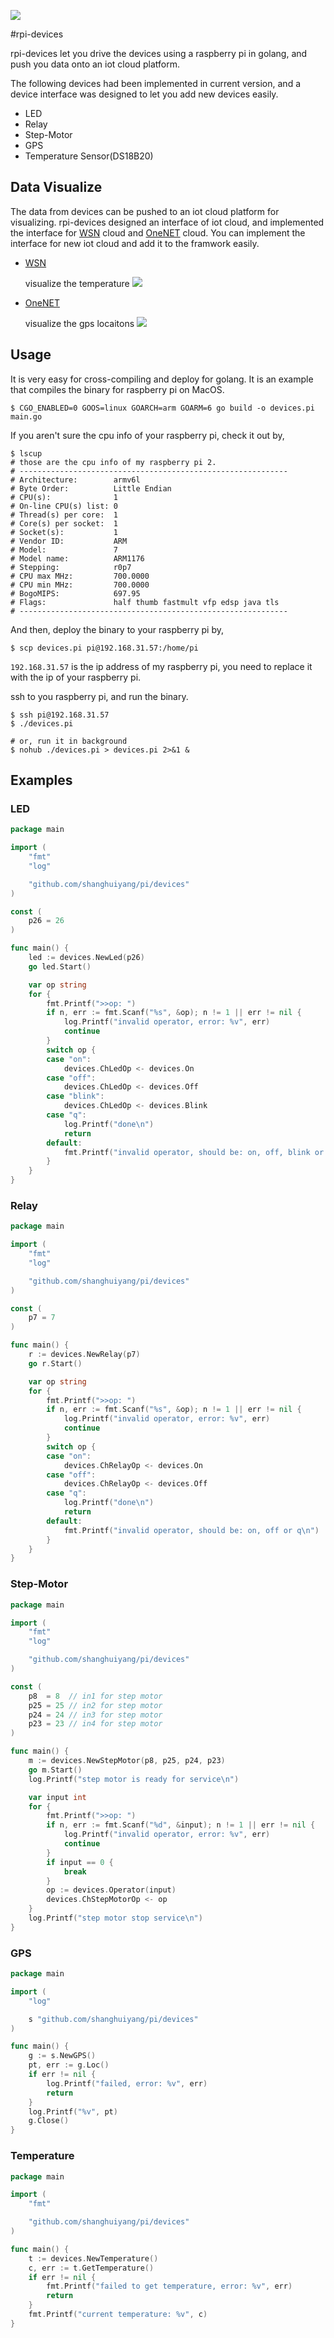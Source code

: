 ![](images/go-devices.png)

#rpi-devices

rpi-devices let you drive the devices using a raspberry pi in golang, and push you data onto an iot cloud platform.

The following devices had been implemented in current version, and a device interface was designed to let you add new devices easily.

* LED
* Relay
* Step-Motor
* GPS
* Temperature Sensor(DS18B20)

## Data Visualize
The data from devices can be pushed to an iot cloud platform for visualizing. rpi-devices designed an interface of iot cloud, and implemented the interface for [WSN](http://www.wsncloud.com/) cloud and [OneNET](https://open.iot.10086.cn/) cloud. You can implement the interface for new iot cloud and add it to the framwork easily.

* [WSN](http://www.wsncloud.com/)
    
    visualize the temperature
    ![](images/temp-vis.png)
* [OneNET](https://open.iot.10086.cn/)
    
    visualize the gps locaitons
    ![](images/gps-vis.jpeg)

## Usage

It is very easy for cross-compiling and deploy for golang. It is an example that compiles the binary for raspberry pi on MacOS.
```shell
$ CGO_ENABLED=0 GOOS=linux GOARCH=arm GOARM=6 go build -o devices.pi main.go
````

If you aren't sure the cpu info of your raspberry pi, check it out by,
```shell
$ lscup
# those are the cpu info of my raspberry pi 2.
# ------------------------------------------------------------
# Architecture:        armv6l
# Byte Order:          Little Endian
# CPU(s):              1
# On-line CPU(s) list: 0
# Thread(s) per core:  1
# Core(s) per socket:  1
# Socket(s):           1
# Vendor ID:           ARM
# Model:               7
# Model name:          ARM1176
# Stepping:            r0p7
# CPU max MHz:         700.0000
# CPU min MHz:         700.0000
# BogoMIPS:            697.95
# Flags:               half thumb fastmult vfp edsp java tls
# ------------------------------------------------------------
```

And then, deploy the binary to your raspberry pi by,
```shell
$ scp devices.pi pi@192.168.31.57:/home/pi
```
`192.168.31.57` is the ip address of my raspberry pi, you need to replace it with the ip of your raspberry pi.

ssh to you raspberry pi, and run the binary.
```shell
$ ssh pi@192.168.31.57
$ ./devices.pi

# or, run it in background
$ nohub ./devices.pi > devices.pi 2>&1 &
```

## Examples

### LED
```go
package main

import (
	"fmt"
	"log"

	"github.com/shanghuiyang/pi/devices"
)

const (
	p26 = 26
)

func main() {
	led := devices.NewLed(p26)
	go led.Start()

	var op string
	for {
		fmt.Printf(">>op: ")
		if n, err := fmt.Scanf("%s", &op); n != 1 || err != nil {
			log.Printf("invalid operator, error: %v", err)
			continue
		}
		switch op {
		case "on":
			devices.ChLedOp <- devices.On
		case "off":
			devices.ChLedOp <- devices.Off
		case "blink":
			devices.ChLedOp <- devices.Blink
		case "q":
			log.Printf("done\n")
			return
		default:
			fmt.Printf("invalid operator, should be: on, off, blink or q\n")
		}
	}
}
```

### Relay
```go
package main

import (
	"fmt"
	"log"

	"github.com/shanghuiyang/pi/devices"
)

const (
	p7 = 7
)

func main() {
	r := devices.NewRelay(p7)
	go r.Start()

	var op string
	for {
		fmt.Printf(">>op: ")
		if n, err := fmt.Scanf("%s", &op); n != 1 || err != nil {
			log.Printf("invalid operator, error: %v", err)
			continue
		}
		switch op {
		case "on":
			devices.ChRelayOp <- devices.On
		case "off":
			devices.ChRelayOp <- devices.Off
		case "q":
			log.Printf("done\n")
			return
		default:
			fmt.Printf("invalid operator, should be: on, off or q\n")
		}
	}
}
```

### Step-Motor
```go
package main

import (
	"fmt"
	"log"

	"github.com/shanghuiyang/pi/devices"
)

const (
	p8  = 8  // in1 for step motor
	p25 = 25 // in2 for step motor
	p24 = 24 // in3 for step motor
	p23 = 23 // in4 for step motor
)

func main() {
	m := devices.NewStepMotor(p8, p25, p24, p23)
	go m.Start()
	log.Printf("step motor is ready for service\n")

	var input int
	for {
		fmt.Printf(">>op: ")
		if n, err := fmt.Scanf("%d", &input); n != 1 || err != nil {
			log.Printf("invalid operator, error: %v", err)
			continue
		}
		if input == 0 {
			break
		}
		op := devices.Operator(input)
		devices.ChStepMotorOp <- op
	}
	log.Printf("step motor stop service\n")
}
```

### GPS
```go
package main

import (
	"log"

	s "github.com/shanghuiyang/pi/devices"
)

func main() {
	g := s.NewGPS()
	pt, err := g.Loc()
	if err != nil {
		log.Printf("failed, error: %v", err)
		return
	}
	log.Printf("%v", pt)
	g.Close()
}
```

### Temperature
```go
package main

import (
	"fmt"

	"github.com/shanghuiyang/pi/devices"
)

func main() {
	t := devices.NewTemperature()
	c, err := t.GetTemperature()
	if err != nil {
		fmt.Printf("failed to get temperature, error: %v", err)
		return
	}
	fmt.Printf("current temperature: %v", c)
}
```
